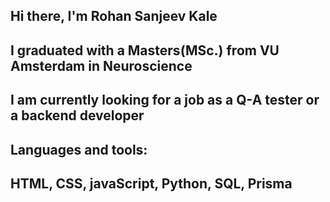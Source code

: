 ## Hi there, I'm Rohan Sanjeev Kale

## I graduated with a Masters(MSc.) from VU Amsterdam in Neuroscience

## I am currently looking for a job as a Q-A tester or a backend developer

## Languages and tools:

## HTML, CSS, javaScript, Python, SQL, Prisma

